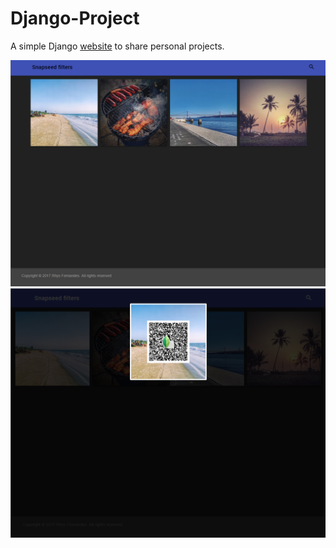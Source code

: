 # Django-Project
A simple Django [website](http://178.62.50.61/) to share personal projects.



![Screenshot](example/snap.png)
![Screenshot](example/qr.png)